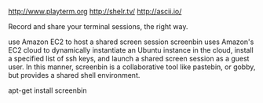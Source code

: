 http://www.playterm.org
http://shelr.tv/
http://ascii.io/

Record and share your terminal sessions, the right way.



use Amazon EC2 to host a shared screen session
 screenbin uses Amazon's EC2 cloud to dynamically instantiate an Ubuntu
 instance in the cloud, install a specified list of ssh keys, and launch a
 shared screen session as a guest user. In this manner, screenbin is a
 collaborative tool like pastebin, or gobby, but provides a shared shell
 environment.


apt-get install screenbin
